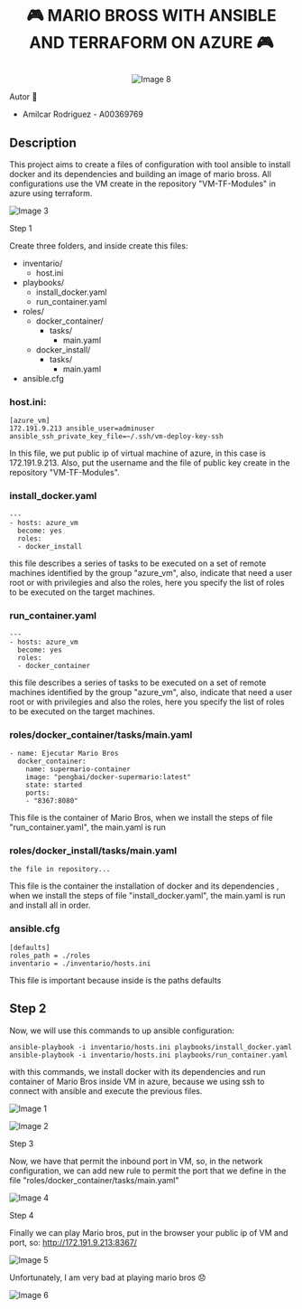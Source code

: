 

# <p align="center"><strong> :video_game: MARIO BROSS WITH ANSIBLE AND TERRAFORM ON AZURE :video_game: </strong></p>

<p align="center">
  <img src="images/8.png" alt="Image 8">
</p

## Autor :raising_hand:
*   Amilcar Rodriguez - A00369769

## Description

This project aims to create a files of configuration with tool ansible to install docker and its dependencies and building an image of mario bross. All configurations use the VM create in the repository "VM-TF-Modules" in azure using terraform. 

<p align="left">
  <img src="images/3.png" alt="Image 3">
</p

## Step 1
Create three folders, and inside create this files:
* inventario/
    * host.ini
* playbooks/
    * install_docker.yaml
    * run_container.yaml
* roles/
    * docker_container/
        * tasks/
            * main.yaml
    * docker_install/
        * tasks/
            * main.yaml
* ansible.cfg

### host.ini:

    [azure_vm]
    172.191.9.213 ansible_user=adminuser ansible_ssh_private_key_file=~/.ssh/vm-deploy-key-ssh

In this file, we put public ip of virtual machine of azure, in this case is 172.191.9.213. Also, put the username and the file of public key create in the repository "VM-TF-Modules".

### install_docker.yaml
    ---
    - hosts: azure_vm
      become: yes
      roles:
      - docker_install

this file describes a series of tasks to be executed on a set of remote machines identified by the group "azure_vm", also, indicate that need a user root or with privilegies and also the roles, here you specify the list of roles to be executed on the target machines.

### run_container.yaml
    ---
    - hosts: azure_vm
      become: yes
      roles:
      - docker_container

this file describes a series of tasks to be executed on a set of remote machines identified by the group "azure_vm", also, indicate that need a user root or with privilegies and also the roles, here you specify the list of roles to be executed on the target machines.

### roles/docker_container/tasks/main.yaml

    - name: Ejecutar Mario Bros
      docker_container:
        name: supermario-container
        image: "pengbai/docker-supermario:latest"
        state: started
        ports:
        - "8367:8080"

This file is the container of Mario Bros, when we install the steps of file "run_container.yaml", the main.yaml is run

### roles/docker_install/tasks/main.yaml

    the file in repository...

This file is the container the installation of docker and its dependencies , when we install the steps of file "install_docker.yaml", the main.yaml is run and install all in order.


### ansible.cfg
    [defaults]
    roles_path = ./roles
    inventario = ./inventario/hosts.ini

This file is important because inside is the paths defaults


## Step 2

Now, we will use this commands to up ansible configuration:

    ansible-playbook -i inventario/hosts.ini playbooks/install_docker.yaml
    ansible-playbook -i inventario/hosts.ini playbooks/run_container.yaml

with this commands, we install docker with its dependencies and run container of Mario Bros inside VM in azure, because we using ssh to connect with ansible and execute the previous files.

<p align="left">
  <img src="images/1.png" alt="Image 1">
</p

<p align="left">
  <img src="images/2.png" alt="Image 2">
</p

## Step 3

Now, we have that permit the inbound port in VM, so, in the network configuration, we can add new rule to permit the port that we define in the file "roles/docker_container/tasks/main.yaml"

<p align="left">
  <img src="images/4.png" alt="Image 4">
</p

## Step 4

Finally we can play Mario bros, put in the browser your public ip of VM and port, so: http://172.191.9.213:8367/

<p align="left">
  <img src="images/5.png" alt="Image 5">
</p

Unfortunately, I am very bad at playing mario bros :disappointed:

<p align="left">
  <img src="images/6.png" alt="Image 6">
</p

